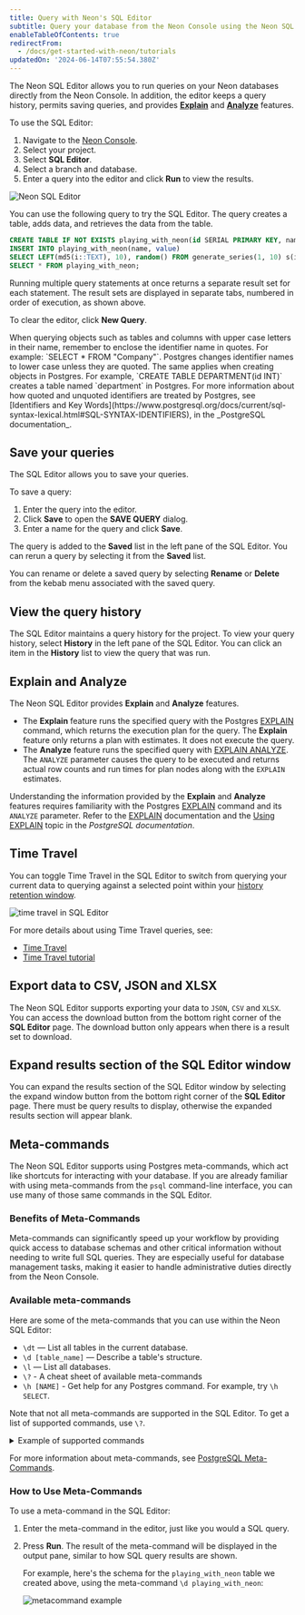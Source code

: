 ```yaml
---
title: Query with Neon's SQL Editor
subtitle: Query your database from the Neon Console using the Neon SQL Editor
enableTableOfContents: true
redirectFrom:
  - /docs/get-started-with-neon/tutorials
updatedOn: '2024-06-14T07:55:54.380Z'
---
```


The Neon SQL Editor allows you to run queries on your Neon databases directly from the Neon Console. In addition, the editor keeps a query history, permits saving queries, and provides [**Explain**](https://www.postgresql.org/docs/current/sql-explain.html) and [**Analyze**](https://www.postgresql.org/docs/current/using-explain.html#USING-EXPLAIN-ANALYZE) features.

<a id="query-via-ui/"></a>

To use the SQL Editor:

1. Navigate to the [Neon Console](https://console.neon.tech/).
2. Select your project.
3. Select **SQL Editor**.
4. Select a branch and database.
5. Enter a query into the editor and click **Run** to view the results.

![Neon SQL Editor](/docs/get-started-with-neon/sql_editor.png)

You can use the following query to try the SQL Editor. The query creates a table, adds data, and retrieves the data from the table.

```sql
CREATE TABLE IF NOT EXISTS playing_with_neon(id SERIAL PRIMARY KEY, name TEXT NOT NULL, value REAL);
INSERT INTO playing_with_neon(name, value)
SELECT LEFT(md5(i::TEXT), 10), random() FROM generate_series(1, 10) s(i);
SELECT * FROM playing_with_neon;
```

Running multiple query statements at once returns a separate result set for each statement. The result sets are displayed in separate tabs, numbered in order of execution, as shown above.

To clear the editor, click **New Query**.

<Admonition type="tip">
When querying objects such as tables and columns with upper case letters in their name, remember to enclose the identifier name in quotes. For example: `SELECT * FROM "Company"`. Postgres changes identifier names to lower case unless they are quoted. The same applies when creating objects in Postgres. For example, `CREATE TABLE DEPARTMENT(id INT)` creates a table named `department` in Postgres. For more information about how quoted and unquoted identifiers are treated by Postgres, see [Identifiers and Key Words](https://www.postgresql.org/docs/current/sql-syntax-lexical.html#SQL-SYNTAX-IDENTIFIERS), in the _PostgreSQL documentation_.
</Admonition>

## Save your queries

The SQL Editor allows you to save your queries.

To save a query:

1. Enter the query into the editor.
2. Click **Save** to open the **SAVE QUERY** dialog.
3. Enter a name for the query and click **Save**.

The query is added to the **Saved** list in the left pane of the SQL Editor. You can rerun a query by selecting it from the **Saved** list.

You can rename or delete a saved query by selecting **Rename** or **Delete** from the kebab menu associated with the saved query.

## View the query history

The SQL Editor maintains a query history for the project. To view your query history, select **History** in the left pane of the SQL Editor. You can click an item in the **History** list to view the query that was run.

## Explain and Analyze

The Neon SQL Editor provides **Explain** and **Analyze** features.

- The **Explain** feature runs the specified query with the Postgres [EXPLAIN](https://www.postgresql.org/docs/current/sql-explain.html) command, which returns the execution plan for the query. The **Explain** feature only returns a plan with estimates. It does not execute the query.
- The **Analyze** feature runs the specified query with [EXPLAIN ANALYZE](https://www.postgresql.org/docs/current/using-explain.html#USING-EXPLAIN-ANALYZE). The `ANALYZE` parameter causes the query to be executed and returns actual row counts and run times for plan nodes along with the `EXPLAIN` estimates.

Understanding the information provided by the **Explain** and **Analyze** features requires familiarity with the Postgres [EXPLAIN](https://www.postgresql.org/docs/current/sql-explain.html) command and its `ANALYZE` parameter. Refer to the [EXPLAIN](https://www.postgresql.org/docs/current/sql-explain.html) documentation and the [Using EXPLAIN](https://www.postgresql.org/docs/current/using-explain.html) topic in the _PostgreSQL documentation_.

## Time Travel

You can toggle Time Travel in the SQL Editor to switch from querying your current data to querying against a selected point within your [history retention window](/docs/manage/projects#configure-history-retention).

![time travel in SQL Editor](/docs/get-started-with-neon/time_travel_sql_editor.png 'no-border')

For more details about using Time Travel queries, see:

- [Time Travel](/docs/guides/time-travel-assist)
- [Time Travel tutorial](/docs/guides/time-travel-tutorial)

## Export data to CSV, JSON and XLSX

The Neon SQL Editor supports exporting your data to `JSON`, `CSV` and `XLSX`. You can access the download button from the bottom right corner of the **SQL Editor** page. The download button only appears when there is a result set to download.

## Expand results section of the SQL Editor window

You can expand the results section of the SQL Editor window by selecting the expand window button from the bottom right corner of the **SQL Editor** page. There must be query results to display, otherwise the expanded results section will appear blank.

## Meta-commands

The Neon SQL Editor supports using Postgres meta-commands, which act like shortcuts for interacting with your database. If you are already familiar with using meta-commands from the `psql` command-line interface, you can use many of those same commands in the SQL Editor.

### Benefits of Meta-Commands

Meta-commands can significantly speed up your workflow by providing quick access to database schemas and other critical information without needing to write full SQL queries. They are especially useful for database management tasks, making it easier to handle administrative duties directly from the Neon Console.

### Available meta-commands

Here are some of the meta-commands that you can use within the Neon SQL Editor:

- `\dt` — List all tables in the current database.
- `\d [table_name]` — Describe a table's structure.
- `\l` — List all databases.
- `\?` - A cheat sheet of available meta-commands
- `\h [NAME]` - Get help for any Postgres command. For example, try `\h SELECT`.

Note that not all meta-commands are supported in the SQL Editor. To get a list of supported commands, use `\?`.

<details>
<summary>Example of supported commands</summary>
```bash
Informational
  (options: S = show system objects, + = additional detail)
  \d[S+]                 list tables, views, and sequences
  \d[S+]  NAME           describe table, view, sequence, or index
  \da[S]  [PATTERN]      list aggregates
  \dA[+]  [PATTERN]      list access methods
  \dAc[+] [AMPTRN [TYPEPTRN]]  list operator classes
  \dAf[+] [AMPTRN [TYPEPTRN]]  list operator families
  \dAo[+] [AMPTRN [OPFPTRN]]   list operators of operator families
  \dAp[+] [AMPTRN [OPFPTRN]]   list support functions of operator families
  \db[+]  [PATTERN]      list tablespaces
  \dc[S+] [PATTERN]      list conversions
  \dconfig[+] [PATTERN]  list configuration parameters
  \dC[+]  [PATTERN]      list casts
  \dd[S]  [PATTERN]      show object descriptions not displayed elsewhere
  \dD[S+] [PATTERN]      list domains
  \ddp    [PATTERN]      list default privileges
  \dE[S+] [PATTERN]      list foreign tables
  \des[+] [PATTERN]      list foreign servers
  \det[+] [PATTERN]      list foreign tables
  \deu[+] [PATTERN]      list user mappings
  \dew[+] [PATTERN]      list foreign-data wrappers
  \df[anptw][S+] [FUNCPTRN [TYPEPTRN ...]]
                         list [only agg/normal/procedure/trigger/window] functions
  \dF[+]  [PATTERN]      list text search configurations
  \dFd[+] [PATTERN]      list text search dictionaries
  \dFp[+] [PATTERN]      list text search parsers
  \dFt[+] [PATTERN]      list text search templates
  \dg[S+] [PATTERN]      list roles
  \di[S+] [PATTERN]      list indexes
  \dl[+]                 list large objects, same as \lo_list
  \dL[S+] [PATTERN]      list procedural languages
  \dm[S+] [PATTERN]      list materialized views
  \dn[S+] [PATTERN]      list schemas
  \do[S+] [OPPTRN [TYPEPTRN [TYPEPTRN]]]
                         list operators
  \dO[S+] [PATTERN]      list collations
  \dp[S]  [PATTERN]      list table, view, and sequence access privileges
  \dP[itn+] [PATTERN]    list [only index/table] partitioned relations [n=nested]
  \drds [ROLEPTRN [DBPTRN]] list per-database role settings
  \drg[S] [PATTERN]      list role grants
  \dRp[+] [PATTERN]      list replication publications
  \dRs[+] [PATTERN]      list replication subscriptions
  \ds[S+] [PATTERN]      list sequences
  \dt[S+] [PATTERN]      list tables
  \dT[S+] [PATTERN]      list data types
  \du[S+] [PATTERN]      list roles
  \dv[S+] [PATTERN]      list views
  \dx[+]  [PATTERN]      list extensions
  \dX     [PATTERN]      list extended statistics
  \dy[+]  [PATTERN]      list event triggers
  \l[+]   [PATTERN]      list databases
  \lo_list[+]            list large objects
  \sf[+]  FUNCNAME       show a function's definition
  \sv[+]  VIEWNAME       show a view's definition
  \z[S]   [PATTERN]      same as \dp
  ```
</details>

For more information about meta-commands, see [PostgreSQL Meta-Commands](https://www.postgresql.org/docs/current/app-psql.html#APP-PSQL-META-COMMANDS).

### How to Use Meta-Commands

To use a meta-command in the SQL Editor:

1. Enter the meta-command in the editor, just like you would a SQL query.
1. Press **Run**. The result of the meta-command will be displayed in the output pane, similar to how SQL query results are shown.

   For example, here's the schema for the `playing_with_neon` table we created above, using the meta-command `\d playing_with_neon`:

   ![metacommand example](/docs/get-started-with-neon/sql_editor_metacommand.png)

<NeedHelp/>
